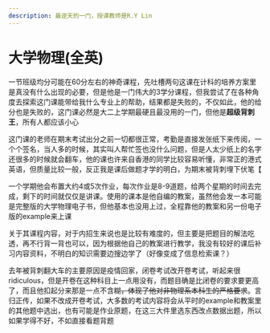 ```yaml
---
description: 最逆天的一门，授课教师是R.Y Lin
---
```


# 大学物理(全英)

一节班级均分可能在60分左右的神奇课程，先吐槽两句这课在计科的培养方案里是真没有什么出现的必要，但是他是一门伟大的3学分课程，但我尝试了在各种角度去探索这门课能带给我什么专业上的帮助，结果都是失败的，不仅如此，他的给分也是失败的，这门课必然是大二上学期最硬且最没用的一门，但他是**超级背刺王**，所有人都应该小心

这门课的老师在期末考试出分之前一切都很正常，考勤是直接发张纸下来传阅，一个个签名，当人多的时候，其实叫人帮忙签也没什么问题，但是人太少纸上的名字还很多的时候就会翻车，他的课也许来自香港的同学比较容易听懂，非常正的港式英语，但质量比较一般，反正我是课后做题才学的明白，为期末被背刺埋下伏笔【

一个学期他会布置大约4或5次作业，每次作业是8-9道题，给两个星期的时间去完成，剩下的时间就仅仅是讲课。使用的课本是他自编的教案，虽然他会发一本可能是完整版的大学物理电子书，但他基本也没用上过，全程靠他的教案和另一份电子版的example来上课

关于其课程内容，对于内招生来说也是比较有难度的，但主要是把题目的解法吃透，再不行背一背也可以，因为根据他自己的教案进行教学，我没有较好的课后补习内容资料，不明白的知识需要边搜边学了（好像变成了信息检索课？）

去年被背刺翻大车的主要原因是疫情回家，闭卷考试改开卷考试，听起来很ridiculous，但是开卷在这种科目上一点用没有，而题目确是比闭卷的要求要更高了，而且他扣起分来那是一点不含糊~~，体现了他对非物理系本科生的严格要求~~。言归正传，如果不改成开卷考试，大多数的考试内容将会从平时的example和教案里的其他题中选出，也有可能是作业原题，在这三大件里选东西改点数据出题，所以如果学得不好，不如直接看题背题